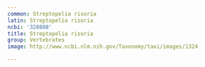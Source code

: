 ```yaml
---
common: Streptopelia risoria
latin: Streptopelia risoria
ncbi: '328808'
title: Streptopelia risoria
group: Vertebrates
image: http://www.ncbi.nlm.nih.gov/Taxonomy/taxi/images/1324

---
```

